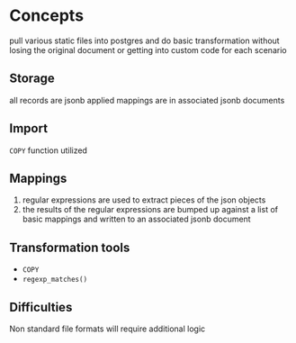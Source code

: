 Concepts
======================================

pull various static files into postgres and do basic transformation without losing the original document
or getting into custom code for each scenario

## Storage
all records are jsonb
applied mappings are in associated jsonb documents

## Import
`COPY` function utilized

## Mappings
1. regular expressions are used to extract pieces of the json objects
2. the results of the regular expressions are bumped up against a list of basic mappings and written to an associated jsonb document

## Transformation tools
* `COPY`
* `regexp_matches()`

## Difficulties
Non standard file formats will require additional logic
